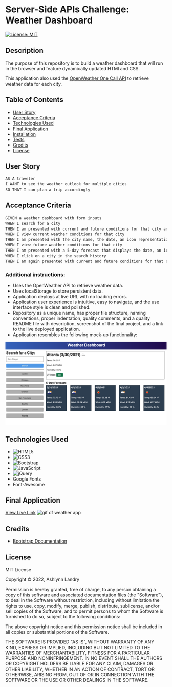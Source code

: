 # Server-Side APIs Challenge: Weather Dashboard

[![License: MIT](https://img.shields.io/badge/License-MIT-yellow.svg)](https://opensource.org/licenses/MIT)

## Description
The purpose of this repository is to build a weather dashboard that will run in the browser and feature dynamically updated HTMl and CSS.

This application also used the [OpenWeather One Call API](https://openweathermap.org/api/one-call-api) to retrieve weather data for each city. 

## Table of Contents 
- [User Story](#user-story)
- [Acceptance Criteria](#acceptance-criteria)
- [Technologies Used](#technologies-used)
- [Final Application](#final-application-walkthrough-video)
- [Installation](#installation)
- [Tests](#tests)
- [Credits](#credits)
- [License](#license)

## User Story 
```md 
AS A traveler
I WANT to see the weather outlook for multiple cities
SO THAT I can plan a trip accordingly
```

## Acceptance Criteria
```md
GIVEN a weather dashboard with form inputs
WHEN I search for a city
THEN I am presented with current and future conditions for that city and that city is added to the search history
WHEN I view current weather conditions for that city
THEN I am presented with the city name, the date, an icon representation of weather conditions, the temperature, the humidity, and the the wind speed
WHEN I view future weather conditions for that city
THEN I am presented with a 5-day forecast that displays the date, an icon representation of weather conditions, the temperature, the wind speed, and the humidity
WHEN I click on a city in the search history
THEN I am again presented with current and future conditions for that city
```

### Additional instructions:
* Uses the OpenWeather API to retrieve weather data.
* Uses localStorage to store persistent data.
* Application deploys at live URL with no loading errors. 
* Application user experience is intuitive, easy to navigate, and the use interface style is clean and polished.
* Repository as a unique name, has proper file structure, naming conventions, proper indentation, quality comments, and a quality README file with description, screenshot of the final project, and a link to the live deployed application.
* Application resembles the following mock-up functionality: 

![photo of mock-up](./assets/images/06-server-side-apis-homework-demo.png)

## Technologies Used
* ![HTML5](https://img.shields.io/badge/html5-%23E34F26.svg?style=for-the-badge&logo=html5&logoColor=white)
* ![CSS3](https://img.shields.io/badge/css3-%231572B6.svg?style=for-the-badge&logo=css3&logoColor=white)
* ![Bootstrap](https://img.shields.io/badge/bootstrap-%23563D7C.svg?style=for-the-badge&logo=bootstrap&logoColor=white)
* ![JavaScript](https://img.shields.io/badge/javascript-%23323330.svg?style=for-the-badge&logo=javascript&logoColor=%23F7DF1E)
* ![jQuery](https://img.shields.io/badge/jquery-%230769AD.svg?style=for-the-badge&logo=jquery&logoColor=white)
* Google Fonts
* Font-Awesome 

## Final Application
[View Live Link](https://ashclandry.github.io/weather-dash/)
![gif of weather app]()

## Credits
* [Bootstrap Documentation](!https://getbootstrap.com/docs/5.2/getting-started/introduction/)

## License 
MIT License

Copyright © 2022, Ashlynn Landry

Permission is hereby granted, free of charge, to any person obtaining a copy
of this software and associated documentation files (the "Software"), to deal
in the Software without restriction, including without limitation the rights
to use, copy, modify, merge, publish, distribute, sublicense, and/or sell
copies of the Software, and to permit persons to whom the Software is
furnished to do so, subject to the following conditions:

The above copyright notice and this permission notice shall be included in all
copies or substantial portions of the Software.

THE SOFTWARE IS PROVIDED "AS IS", WITHOUT WARRANTY OF ANY KIND, EXPRESS OR
IMPLIED, INCLUDING BUT NOT LIMITED TO THE WARRANTIES OF MERCHANTABILITY,
FITNESS FOR A PARTICULAR PURPOSE AND NONINFRINGEMENT. IN NO EVENT SHALL THE
AUTHORS OR COPYRIGHT HOLDERS BE LIABLE FOR ANY CLAIM, DAMAGES OR OTHER
LIABILITY, WHETHER IN AN ACTION OF CONTRACT, TORT OR OTHERWISE, ARISING FROM,
OUT OF OR IN CONNECTION WITH THE SOFTWARE OR THE USE OR OTHER DEALINGS IN THE
SOFTWARE.


